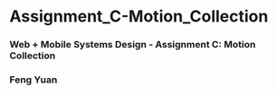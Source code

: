 # Assignment_C-Motion_Collection

### Web + Mobile Systems Design - Assignment C: Motion Collection
### Feng Yuan

